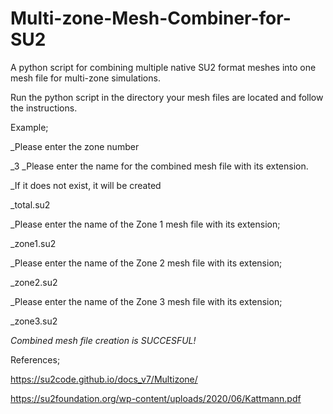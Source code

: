 # Multi-zone-Mesh-Combiner-for-SU2
A python script for combining multiple native SU2 format meshes into one mesh file for multi-zone simulations.

Run the python script in the directory your mesh files are located and follow the instructions.

Example;

_Please enter the zone number

_3
_Please enter the name for the combined mesh file with its extension.

_If it does not exist, it will be created

_total.su2

_Please enter the name of the Zone 1 mesh file with its extension;

_zone1.su2

_Please enter the name of the Zone 2 mesh file with its extension;

_zone2.su2

_Please enter the name of the Zone 3 mesh file with its extension;

_zone3.su2

_Combined mesh file creation is SUCCESFUL!_

References;

https://su2code.github.io/docs_v7/Multizone/

https://su2foundation.org/wp-content/uploads/2020/06/Kattmann.pdf 
